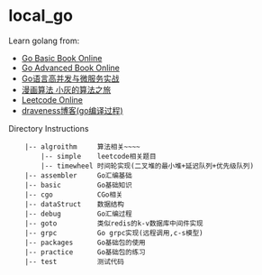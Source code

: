 # local_go
Learn golang from:<br>
+ [Go Basic Book Online](https://github.com/golang-china/gopl-zh)
+ [Go Advanced Book Online](https://github.com/chai2010/advanced-go-programming-book)
+ [Go语言高并发与微服务实战](https://item.jd.com/68857349166.html)
+ [漫画算法 小灰的算法之旅](https://item.jd.com/12823242.html)
+ [Leetcode Online](https://leetcode-cn.com)
+ [draveness博客(go编译过程)](https://draveness.me/golang/docs/part1-prerequisite/ch02-compile/golang-compile-intro/)

Directory Instructions <br>
```
    |-- algroithm     算法相关~~~~
        |-- simple    leetcode相关题目
        |-- timewheel 时间轮实现(二叉堆的最小堆+延迟队列+优先级队列)
    |-- assembler     Go汇编基础
    |-- basic         Go基础知识
    |-- cgo           CGo相关
    |-- dataStruct    数据结构
    |-- debug         Go汇编过程
    |-- goto          类似redis的k-v数据库中间件实现    
    |-- grpc          Go grpc实现(远程调用,c-s模型)
    |-- packages      Go基础包的使用
    |-- practice      Go基础包的练习
    |-- test          测试代码
```

